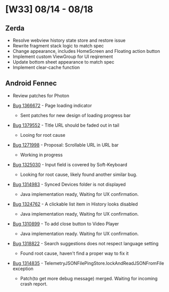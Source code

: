# [W33] 08/14 - 08/18

## Zerda

* Resolve webview history state store and restore issue
* Rewrite fragment stack logic to match spec
* Change appearance, includes HomeScreen and Floating action button
* Implement custom ViewGroup for UI reqirement
* Update bottom sheet appearance to match spec
* Implement clear-cache function

## Android Fennec

* Review patches for Photon

* [Bug 1366672](https://bugzilla.mozilla.org/show_bug.cgi?id=1366672) - Page loading indicator
    - Sent patches for new design of loading progress bar

* [Bug 1379552](https://bugzilla.mozilla.org/show_bug.cgi?id=1379552) - Title URL should be faded out in tail 
    - Looing for root cause

* [Bug 1271998](https://bugzilla.mozilla.org/show_bug.cgi?id=1271998) - Proposal: Scrollable URL in URL bar
    - Working in progress

* [Bug 1325030](https://bugzilla.mozilla.org/show_bug.cgi?id=1325030) - Input field is covered by Soft-Keyboard
    - Looking for root cause, likely found another similar bug.

* [Bug 1314983](https://bugzilla.mozilla.org/show_bug.cgi?id=1314983) - Synced Devices folder is not displayed
    - Java implementation ready, Waiting for UX confirmation.

* [Bug 1324762](https://bugzilla.mozilla.org/show_bug.cgi?id=1324726) - A clickable list item in History looks disabled
    - Java implementation ready, Waiting for UX confirmation.

* [Bug 1310899](https://bugzilla.mozilla.org/show_bug.cgi?id=1310899) - To add close button to Video Player
    - Java implementation ready. Waiting for UX confirmation.

* [Bug 1318822](https://bugzilla.mozilla.org/show_bug.cgi?id=1318822) -  Search suggestions does not respect language setting
    - Found root cause, haven't find a proper way to fix it

* [Bug 1314835](https://bugzilla.mozilla.org/show_bug.cgi?id=1314835) - TelemetryJSONFilePingStore.lockAndReadJSONFromFile exception
    - Patch(to get more debug message) merged. Waiting for incoming crash report.

